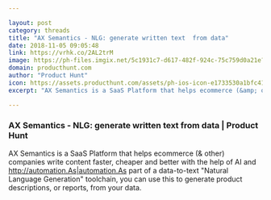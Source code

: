 ```yaml
---

layout: post
category: threads
title: "AX Semantics - NLG: generate written text  from data"
date: 2018-11-05 09:05:48
link: https://vrhk.co/2AL2trM
image: https://ph-files.imgix.net/5c1931c7-d617-482f-924c-75c759d0a21e?auto=format&fit=crop&h=512&w=1024
domain: producthunt.com
author: "Product Hunt"
icon: https://assets.producthunt.com/assets/ph-ios-icon-e1733530a1bfc41080db8161823f1ef262cdbbc933800c0a2a706f70eb9c277a.png
excerpt: "AX Semantics is a SaaS Platform that helps ecommerce (&amp; other) companies write content faster, cheaper and better with the help of AI and <http://automation.As|automation.As> part of a data-to-text \"Natural Language Generation\" toolchain, you can use this to generate product descriptions, or reports, from your data."

---
```


### AX Semantics - NLG: generate written text  from data | Product Hunt

AX Semantics is a SaaS Platform that helps ecommerce (&amp; other) companies write content faster, cheaper and better with the help of AI and <http://automation.As|automation.As> part of a data-to-text "Natural Language Generation" toolchain, you can use this to generate product descriptions, or reports, from your data.